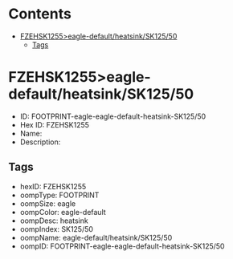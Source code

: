 



Contents
========

* [FZEHSK1255>eagle-default/heatsink/SK125/50](#fzehsk1255eagle-defaultheatsinksk12550)
	* [Tags](#tags)

# FZEHSK1255>eagle-default/heatsink/SK125/50

- ID: FOOTPRINT-eagle-eagle-default-heatsink-SK125/50
- Hex ID: FZEHSK1255
- Name: 
- Description: 

## Tags

- hexID: FZEHSK1255
- oompType: FOOTPRINT
- oompSize: eagle
- oompColor: eagle-default
- oompDesc: heatsink
- oompIndex: SK125/50
- oompName: eagle-default/heatsink/SK125/50
- oompID: FOOTPRINT-eagle-eagle-default-heatsink-SK125/50
